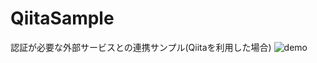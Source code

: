 # QiitaSample
認証が必要な外部サービスとの連携サンプル(Qiitaを利用した場合)
![demo](https://user-images.githubusercontent.com/61080570/100120684-947e4f80-2ebb-11eb-94d7-0f2508fc61fa.gif)
